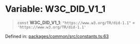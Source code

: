 # Variable: W3C\_DID\_V1\_1

> `const` **W3C\_DID\_V1\_1**: `"https://www.w3.org/TR/did-1.1"` = `'https://www.w3.org/TR/did-1.1'`

Defined in: [packages/common/src/constants.ts:63](https://github.com/dcdpr/did-btcr2-js/blob/c82bc5c69016e1146a0c52c6e6b21621f5abd6d4/packages/common/src/constants.ts#L63)
